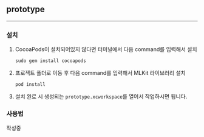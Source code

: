 ## prototype

---

### 설치

1. CocoaPods이 설치되어있지 않다면 터미널에서 다음 command를 입력해서 설치
   
   ```
   sudo gem install cocoapods
   ```

2. 프로젝트 폴더로 이동 후 다음 command를 입력해서 MLKit 라이브러리 설치
   
   ```
   pod install
   ```

3. 설치 완료 시 생성되는 `prototype.xcworkspace`를 열어서 작업하시면 됩니다.



### 사용법

작성중
